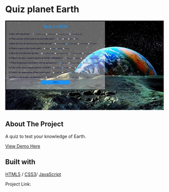 # Quiz planet Earth

<img src="./Earth.jpg" alt="Image" width="auto">

<!-- ABOUT THE PROJECT -->
## About The Project

A quiz to test your knowledge of Earth.
  <p>
    <a href="https://quiz-earth.glitch.me/">View Demo Here</a>
  </p>



## Built with 

[HTML5](https://www.w3schools.com/html/) / [CSS3](https://www.w3schools.com/css/)/ [JavaScript](https://www.w3schools.com/js/)


Project Link:  
